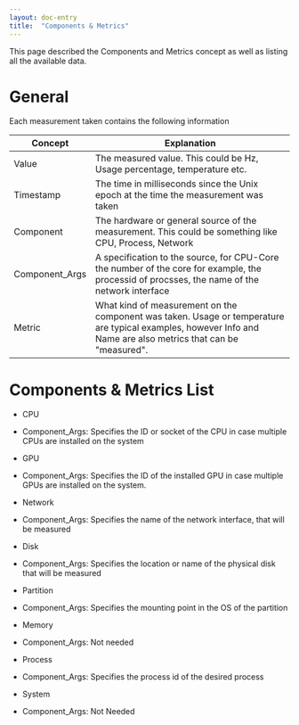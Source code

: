 ```yaml
---
layout: doc-entry
title:  "Components & Metrics"
---
```


This page described the Components and Metrics concept as well as listing all the available data.

# General

Each measurement taken contains the following information

| Concept | Explanation |
| ------------- | ------------- |
| Value  | The measured value. This could be Hz, Usage percentage, temperature etc.  |
| Timestamp  | The time in milliseconds since the Unix epoch at the time the measurement was taken |
| Component | The hardware or general source of the measurement. This could be something like CPU, Process, Network |
| Component_Args | A specification to the source, for CPU-Core the number of the core for example, the processid of procsses, the name of the network interface  |
| Metric | What kind of measurement on the component was taken. Usage or temperature are typical examples, however Info and Name are also metrics that can be "measured". |

# Components & Metrics List

 - CPU
  - Component_Args: Specifies the ID or socket of the CPU in case multiple CPUs are installed on the system

 - GPU
  - Component_Args: Specifies the ID of the installed GPU in case multiple GPUs are installed on the system.

 - Network
  - Component_Args: Specifies the name of the network interface, that will be measured

 - Disk
  - Component_Args: Specifies the location or name of the physical disk that will be measured
 - Partition
  - Component_Args: Specifies the mounting point in the OS of the partition
 - Memory
  - Component_Args: Not needed
 - Process
  - Component_Args: Specifies the process id of the desired process
 - System
  - Component_Args: Not Needed